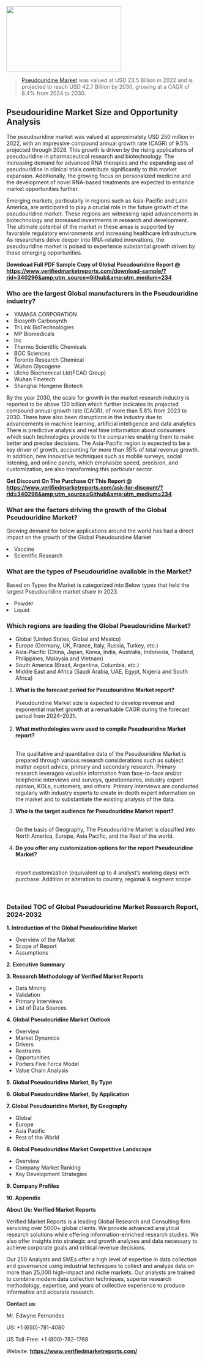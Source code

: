 
<img src="https://ffe5etoiles.com/wp-content/uploads/2024/12/MST1-300x171.png" alt="" width="300" height="171" class="alignnone size-medium wp-image-20088" /><blockquote><p><p><a href="https://www.verifiedmarketreports.com/download-sample/?rid=340296&utm_source=Github&utm_medium=234" target="_blank">Pseudouridine Market</a> was valued at USD 23.5 Billion in 2022 and is projected to reach USD 42.7 Billion by 2030, growing at a CAGR of 8.4% from 2024 to 2030.</p></blockquote><p><h2>Pseudouridine Market Size and Opportunity Analysis</h2><p>The pseudouridine market was valued at approximately USD 250 million in 2022, with an impressive compound annual growth rate (CAGR) of 9.5% projected through 2028. This growth is driven by the rising applications of pseudouridine in pharmaceutical research and biotechnology. The increasing demand for advanced RNA therapies and the expanding use of pseudouridine in clinical trials contribute significantly to this market expansion. Additionally, the growing focus on personalized medicine and the development of novel RNA-based treatments are expected to enhance market opportunities further.</p><p>Emerging markets, particularly in regions such as Asia-Pacific and Latin America, are anticipated to play a crucial role in the future growth of the pseudouridine market. These regions are witnessing rapid advancements in biotechnology and increased investments in research and development. The ultimate potential of the market in these areas is supported by favorable regulatory environments and increasing healthcare infrastructure. As researchers delve deeper into RNA-related innovations, the pseudouridine market is poised to experience substantial growth driven by these emerging opportunities.</p></p><p class=""><strong>Download Full PDF Sample Copy of Global Pseudouridine Report @ <a href="https://www.verifiedmarketreports.com/download-sample/?rid=340296&amp;utm_source=Github&amp;utm_medium=234" target="_blank">https://www.verifiedmarketreports.com/download-sample/?rid=340296&amp;utm_source=Github&amp;utm_medium=234</a></strong></p><h3 id="" class="">Who are the largest Global manufacturers in the Pseudouridine industry?</h3><p><li>YAMASA CORPORATION</li><li> Biosynth Carbosynth</li><li> TriLink BioTechnologies</li><li> MP Biomedicals</li><li> Inc</li><li> Thermo Scientific Chemicals</li><li> BOC Sciences</li><li> Toronto Research Chemical</li><li> Wuhan Glycogene</li><li> Ulcho Biochemical Ltd(FCAD Group)</li><li> Wuhan Finetech</li><li> Shanghai Hongene Biotech</li></p><div class=""><div class="" dir="" data-message-author-role="" data-message-id="" data-message-model-slug=""><div class=""><div class=""><div class=""><div class="" dir="" data-message-author-role="" data-message-id="" data-message-model-slug=""><div class=""><div class=""><p>By the year 2030, the scale for growth in the market research industry is reported to be above 120 billion which further indicates its projected compound annual growth rate (CAGR), of more than 5.8% from 2023 to 2030. There have also been disruptions in the industry due to advancements in machine learning, artificial intelligence and data analytics There is predictive analysis and real time information about consumers which such technologies provide to the companies enabling them to make better and precise decisions. The Asia-Pacific region is expected to be a key driver of growth, accounting for more than 35% of total revenue growth. In addition, new innovative techniques such as mobile surveys, social listening, and online panels, which emphasize speed, precision, and customization, are also transforming this particular sector.</p><p><strong>Get Discount On The Purchase Of This Report @&nbsp; <a href="https://www.verifiedmarketreports.com/ask-for-discount/?rid=340296&amp;utm_source=Github&amp;utm_medium=234" target="_blank">https://www.verifiedmarketreports.com/ask-for-discount/?rid=340296&amp;utm_source=Github&amp;utm_medium=234</a></strong></p></div></div></div></div></div></div></div></div><h3 id="" class="">What are the factors driving the growth of the Global Pseudouridine Market?</h3><p id="" class="">Growing demand for below applications around the world has had a direct impact on the growth of the Global Pseudouridine Market</p><p id="" class=""><li>Vaccine</li><li> Scientific Research</li></p><h3 id="" class="">What are the types of Pseudouridine available in the Market?</h3><p id="" class="">Based on Types the Market is categorized into Below types that held the largest Pseudouridine market share In 2023.</p><p id="" class=""><li>Powder</li><li> Liquid</li></p><h3 id="" class="">Which regions are leading the Global Pseudouridine Market?</h3><ul><li>Global (United States, Global and Mexico)</li><li>Europe (Germany, UK, France, Italy, Russia, Turkey, etc.)</li><li>Asia-Pacific (China, Japan, Korea, India, Australia, Indonesia, Thailand, Philippines, Malaysia and Vietnam)</li><li>South America (Brazil, Argentina, Columbia, etc.)</li><li>Middle East and Africa (Saudi Arabia, UAE, Egypt, Nigeria and South Africa)</li></ul><p><ol><li><strong>What is the forecast period for Pseudouridine Market report?<br /></strong><br /><span data-sheets-root="1" data-sheets-value="{&quot;1&quot;:2,&quot;2&quot;:&quot;XXXX size is expected to develop revenue and exponential market growth at a remarkable CAGR during the forecast period from 2024&ndash;2030.&quot;}" data-sheets-userformat="{&quot;2&quot;:12674,&quot;4&quot;:{&quot;1&quot;:2,&quot;2&quot;:16776960},&quot;10&quot;:2,&quot;11&quot;:0,&quot;15&quot;:&quot;Arial&quot;,&quot;16&quot;:12}">Pseudouridine Market size is expected to develop revenue and exponential market growth at a remarkable CAGR during the forecast period from 2024&ndash;2031.</span><br /><br /></li><li><strong>What methodologies were used to compile Pseudouridine Market report?<br /><br /></strong><p>The qualitative and quantitative data of the&nbsp;Pseudouridine Market is prepared through various research considerations such as subject matter expert advice, primary and secondary research. Primary research leverages valuable information from face-to-face and/or telephonic interviews and surveys, questionnaires, industry expert opinion, KOLs, customers, and others. Primary interviews are conducted regularly with industry experts to create in-depth expert information on the market and to substantiate the existing analysis of the data.&nbsp;</p></li><li><strong>Who is the target audience for Pseudouridine Market report?<br /><br /></strong><p>On the basis of Geography, The&nbsp;Pseudouridine Market is classified into North America, Europe, Asia Pacific, and the Rest of the world.</p></li><li><strong>Do you offer any customization options for the report Pseudouridine Market?<br /><br /></strong><p>report customization (equivalent up to 4 analyst&rsquo;s working days) with purchase. Addition or alteration to country, regional &amp; segment scope</p><p>&nbsp;</p></li></ol></p><h3 id="" class="">Detailed TOC of Global Pseudouridine Market Research Report, 2024-2032</h3><p id="" class=""><strong>1. Introduction of the Global Pseudouridine Market</strong></p><ul><li>Overview of the Market</li><li>Scope of Report</li><li>Assumptions</li></ul><p id="" class=""><strong>2. Executive Summary</strong></p><p id="" class=""><strong>3. Research Methodology of&nbsp;Verified Market Reports</strong></p><ul><li>Data Mining</li><li>Validation</li><li>Primary Interviews</li><li>List of Data Sources</li></ul><p id="" class=""><strong>4. Global Pseudouridine Market Outlook</strong></p><ul><li>Overview</li><li>Market Dynamics</li><li>Drivers</li><li>Restraints</li><li>Opportunities</li><li>Porters Five Force Model</li><li>Value Chain Analysis</li></ul><p id="" class=""><strong>5. Global Pseudouridine Market, By&nbsp;Type</strong></p><p id="" class=""><strong>6. Global Pseudouridine Market, By Application</strong></p><p id="" class=""><strong>7. Global Pseudouridine Market, By Geography</strong></p><ul><li>Global</li><li>Europe</li><li>Asia Pacific</li><li>Rest of the World</li></ul><p id="" class=""><strong>8. Global Pseudouridine Market Competitive Landscape</strong></p><ul><li>Overview</li><li>Company Market Ranking</li><li>Key Development Strategies</li></ul><p id="" class=""><strong>9. Company Profiles</strong></p><p id="" class=""><strong>10. Appendix</strong></p><p id="" class=""><strong>About Us: Verified Market Reports</strong></p><p id="" class="">Verified Market Reports is a leading Global Research and Consulting firm servicing over 5000+ global clients. We provide advanced analytical research solutions while offering information-enriched research studies. We also offer insights into strategic and growth analyses and data necessary to achieve corporate goals and critical revenue decisions.</p><p id="" class="">Our 250 Analysts and SMEs offer a high level of expertise in data collection and governance using industrial techniques to collect and analyze data on more than 25,000 high-impact and niche markets. Our analysts are trained to combine modern data collection techniques, superior research methodology, expertise, and years of collective experience to produce informative and accurate research.</p><p id="" class=""><strong>Contact us:</strong></p><p id="" class="">Mr. Edwyne Fernandes</p><p id="" class="">US: +1 (650)-781-4080</p><p id="" class="">US Toll-Free: +1 (800)-782-1768</p><p id="" class="">Website: <a target="" data-test-app-aware-link=""><strong>https://www.verifiedmarketreports.com/</strong></a></p>
